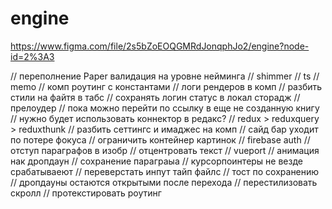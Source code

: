# engine

https://www.figma.com/file/2s5bZoEOQGMRdJonqphJo2/engine?node-id=2%3A3

// переполнение Paper валидация на уровне нейминга
// shimmer
// ts
// memo
// комп роутинг с константами
// логи рендеров в комп
// разбить стили на файтя в табс
// сохранять логин статус в локал сторадж
// прелоудер
// пока можно перейти по ссылку в еще не созданную книгу
// нужно будет использовать коннектор в редакс?
// redux > reduxquery > reduxthunk
// разбить сеттингс и имаджес на комп
// сайд бар уходит по потере фокуса
// ограничить контейнер картинок
// firebase auth
// отступ параграфов в изобр
// отцентровать текст
// vueport
// анимация нак дропдаун
// сохранение параграыа
// курсорпоинтеры не везде срабатываеют
// переверстать инпут тайп файлс
// тост по сохранению
// дропдауны остаются открытыми после перехода
// перестилизовать скролл
// протекстировать роутинг
